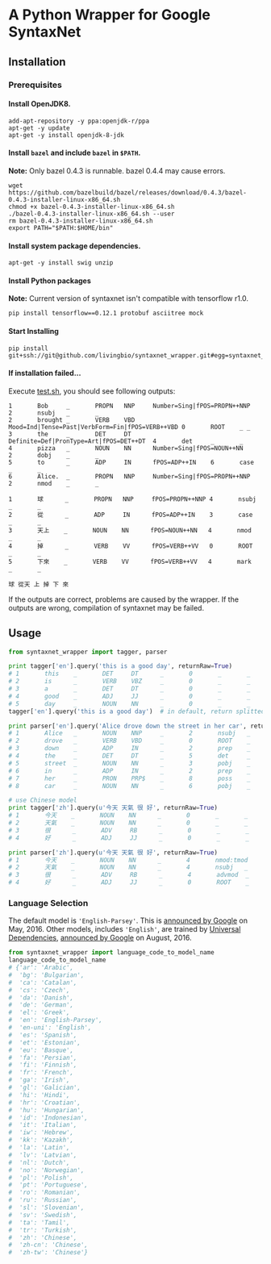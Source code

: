 # A Python Wrapper for Google SyntaxNet

## Installation

### Prerequisites

#### Install OpenJDK8.

```shell-script
add-apt-repository -y ppa:openjdk-r/ppa
apt-get -y update
apt-get -y install openjdk-8-jdk
```

#### Install `bazel` and include `bazel` in `$PATH`.

**Note:** Only bazel 0.4.3 is runnable. bazel 0.4.4 may cause errors.

```shell-script
wget https://github.com/bazelbuild/bazel/releases/download/0.4.3/bazel-0.4.3-installer-linux-x86_64.sh
chmod +x bazel-0.4.3-installer-linux-x86_64.sh
./bazel-0.4.3-installer-linux-x86_64.sh --user
rm bazel-0.4.3-installer-linux-x86_64.sh
export PATH="$PATH:$HOME/bin"
```

#### Install system package dependencies.

```shell-script
apt-get -y install swig unzip
```

#### Install Python packages

**Note:** Current version of syntaxnet isn't compatible with tensorflow r1.0.

```shell-script
pip install tensorflow==0.12.1 protobuf asciitree mock
```


#### Start Installing

```shell-script
pip install git+ssh://git@github.com/livingbio/syntaxnet_wrapper.git#egg=syntaxnet_wrapper
```

#### If installation failed...

Execute [test.sh](https://github.com/livingbio/syntaxnet_wrapper/blob/master/syntaxnet_wrapper/test.sh), you should see following outputs:

```
1       Bob     _       PROPN   NNP     Number=Sing|fPOS=PROPN++NNP     2       nsubj   _       _
2       brought _       VERB    VBD     Mood=Ind|Tense=Past|VerbForm=Fin|fPOS=VERB++VBD 0       ROOT    _ _
3       the     _       DET     DT      Definite=Def|PronType=Art|fPOS=DET++DT  4       det     _       _
4       pizza   _       NOUN    NN      Number=Sing|fPOS=NOUN++NN       2       dobj    _       _
5       to      _       ADP     IN      fPOS=ADP++IN    6       case    _       _
6       Alice.  _       PROPN   NNP     Number=Sing|fPOS=PROPN++NNP     2       nmod    _       _

1       球      _       PROPN   NNP     fPOS=PROPN++NNP 4       nsubj   _       _
2       從      _       ADP     IN      fPOS=ADP++IN    3       case    _       _
3       天上    _       NOUN    NN      fPOS=NOUN++NN   4       nmod    _       _
4       掉      _       VERB    VV      fPOS=VERB++VV   0       ROOT    _       _
5       下來    _       VERB    VV      fPOS=VERB++VV   4       mark    _       _

球 從天 上 掉 下 來
```

If the outputs are correct, problems are caused by the wrapper. If the outputs are wrong, compilation of syntaxnet may be failed.

## Usage

```python
from syntaxnet_wrapper import tagger, parser

print tagger['en'].query('this is a good day', returnRaw=True)
# 1       this    _       DET     DT      _       0       _       _       _
# 2       is      _       VERB    VBZ     _       0       _       _       _
# 3       a       _       DET     DT      _       0       _       _       _
# 4       good    _       ADJ     JJ      _       0       _       _       _
# 5       day     _       NOUN    NN      _       0       _       _       _
tagger['en'].query('this is a good day')  # in default, return splitted text

print parser['en'].query('Alice drove down the street in her car', returnRaw=True)
# 1       Alice   _       NOUN    NNP     _       2       nsubj   _       _
# 2       drove   _       VERB    VBD     _       0       ROOT    _       _
# 3       down    _       ADP     IN      _       2       prep    _       _
# 4       the     _       DET     DT      _       5       det     _       _
# 5       street  _       NOUN    NN      _       3       pobj    _       _
# 6       in      _       ADP     IN      _       2       prep    _       _
# 7       her     _       PRON    PRP$    _       8       poss    _       _
# 8       car     _       NOUN    NN      _       6       pobj    _       _

# use Chinese model
print tagger['zh'].query(u'今天 天氣 很 好', returnRaw=True)
# 1       今天    _       NOUN    NN      _       0       _       _       _
# 2       天氣    _       NOUN    NN      _       0       _       _       _
# 3       很      _       ADV     RB      _       0       _       _       _
# 4       好      _       ADJ     JJ      _       0       _       _       _

print parser['zh'].query(u'今天 天氣 很 好', returnRaw=True)
# 1       今天    _       NOUN    NN      _       4       nmod:tmod       _       _
# 2       天氣    _       NOUN    NN      _       4       nsubj   _       _
# 3       很      _       ADV     RB      _       4       advmod  _       _
# 4       好      _       ADJ     JJ      _       0       ROOT    _       _
```

### Language Selection

The default model is `'English-Parsey'`. This is
[announced by Google](https://research.googleblog.com/2016/05/announcing-syntaxnet-worlds-most.html)
on May, 2016.
Other models, includes `'English'`, are trained by [Universal Dependencies](http://universaldependencies.org/),
[announced by Google](https://research.googleblog.com/2016/08/meet-parseys-cousins-syntax-for-40.html)
on August, 2016.

```python
from syntaxnet_wrapper import language_code_to_model_name
language_code_to_model_name
# {'ar': 'Arabic',
#  'bg': 'Bulgarian',
#  'ca': 'Catalan',
#  'cs': 'Czech',
#  'da': 'Danish',
#  'de': 'German',
#  'el': 'Greek',
#  'en': 'English-Parsey',
#  'en-uni': 'English',
#  'es': 'Spanish',
#  'et': 'Estonian',
#  'eu': 'Basque',
#  'fa': 'Persian',
#  'fi': 'Finnish',
#  'fr': 'French',
#  'ga': 'Irish',
#  'gl': 'Galician',
#  'hi': 'Hindi',
#  'hr': 'Croatian',
#  'hu': 'Hungarian',
#  'id': 'Indonesian',
#  'it': 'Italian',
#  'iw': 'Hebrew',
#  'kk': 'Kazakh',
#  'la': 'Latin',
#  'lv': 'Latvian',
#  'nl': 'Dutch',
#  'no': 'Norwegian',
#  'pl': 'Polish',
#  'pt': 'Portuguese',
#  'ro': 'Romanian',
#  'ru': 'Russian',
#  'sl': 'Slovenian',
#  'sv': 'Swedish',
#  'ta': 'Tamil',
#  'tr': 'Turkish',
#  'zh': 'Chinese',
#  'zh-cn': 'Chinese',
#  'zh-tw': 'Chinese'}
```
